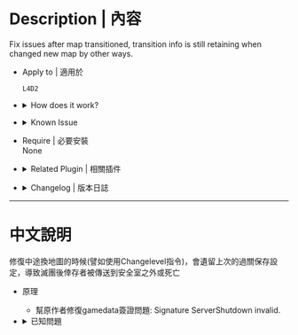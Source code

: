 # Description | 內容
Fix issues after map transitioned, transition info is still retaining when changed new map by other ways.

* Apply to | 適用於
	```
	L4D2
	```

* <details><summary>How does it work?</summary>

	* After map transitioned, transition info is still retaining when changed new map by other ways (such "changelevel" command).
		* This can cause survivors spawn dead or teleport outside the saferoom when restarting the round. 
	* This plugin will clear those transition info if no longer is transitioned map.
</details>

* <details><summary>Known Issue</summary>

	1. If a player disconnects form server when map change, server loading second map too long and everyone in the server stuck in this situation
		* To this Bug, write down the following cvars in cfg/server.cfg
			```php
			// Duration (in seconds) to wait for survivors to transition across changelevels (default: 120)
			sm_cvar director_transition_timeout 50

			// Duration (in seconds) to wait to unfreeze a team after the first player has connected (default: 55)
			sm_cvar director_unfreeze_time 40
			```
</details>

* Require | 必要安裝
<br>None

* <details><summary>Related Plugin | 相關插件</summary>
	
	1. [l4d2_fix_changelevel](https://github.com/Target5150/MoYu_Server_Stupid_Plugins/tree/master/The%20Last%20Stand/l4d2_fix_changelevel): Fix issues due to forced changelevel.
		> 修復手動更換地圖會遇到的問題
</details>

* <details><summary>Changelog | 版本日誌</summary>

	* v1.0.2 (2024-12-30)
		* Fix Gamedate wrong signature name: Signature ServerShutdown invalid.

	* v1.0.1
		* [Original Plugin by iaNanaNana](https://forums.alliedmods.net/showthread.php?t=335117)
</details>

- - - -
# 中文說明
修復中途換地圖的時候(譬如使用Changelevel指令)，會遺留上次的過關保存設定，導致滅團後倖存者被傳送到安全室之外或死亡

* 原理
	* 幫原作者修復gamedata簽證問題: Signature ServerShutdown invalid.

* <details><summary>已知問題</summary>

	1. 如果玩家在換圖過程中離線，將導致所有玩家卡在loading介面大約120秒
		* 為了修復這問題，寫入以下指令在cfg/server.cfg
			```php
			// 換圖時等待連線玩家的時間，時間到或所有玩家到齊才會載入地圖 (預設: 120)
			sm_cvar director_transition_timeout 50

			// 換圖時第一位玩家連線之後，經過的時間到才會載入地圖 (預設: 55)
			sm_cvar director_unfreeze_time 40
			```
</details>